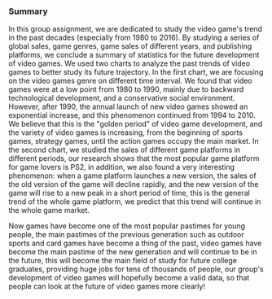 ### **Summary**

In this group assignment, we are dedicated to study the video game's trend in the past decades (especially from 1980 to 2016). By studying a series of global sales, game genres, game sales of different years, and publishing platforms, we conclude a summary of statistics for the future development of video games. We used two charts to analyze the past trends of video games to better study its future trajectory. In the first chart, we are focusing on the video games genre on different time interval. We found that video games were at a low point from 1980 to 1990, mainly due to backward technological development, and a conservative social environment. However, after 1990, the annual launch of new video games showed an exponential increase, and this phenomenon continued from 1994 to 2010. We believe that this is the "golden period" of video game development, and the variety of video games is increasing, from the beginning of sports games, strategy games, until the action games occupy the main market. In the second chart, we studied the sales of different game platforms in different periods, our research shows that the most popular game platform for game lovers is PS2, in addition, we also found a very interesting phenomenon: when a game platform launches a new version, the sales of the old version of the game will decline rapidly, and the new version of the game will rise to a new peak in a short period of time, this is the general trend of the whole game platform, we predict that this trend will continue in the whole game market.

Now games have become one of the most popular pastimes for young people, the main pastimes of the previous generation such as outdoor sports and card games have become a thing of the past, video games have become the main pastime of the new generation and will continue to be in the future, this will become the main field of study for future college graduates, providing huge jobs for tens of thousands of people, our group's development of video games will hopefully become a valid data, so that people can look at the future of video games more clearly!
